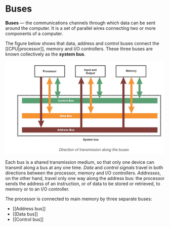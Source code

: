 # Buses
**Buses** — the communications channels through which data can be sent around
the computer. It is a set of parallel wires connecting two or more components
of a computer.

The figure below shows that data, address and control buses connect the
[[CPU|processor]], memory and I/O controllers. These three buses are known
collectively as the **system bus**.

![Buses](../Attachments/buses.jpg) 

Each bus is a shared transmission medium, so that only one device can transmit
along a bus at any one time. *Data* and *control signals* travel in both
directions between the processor, memory and I/O controllers. *Addresses*, on
the other hand, travel only one way along the address bus: the processor sends
the address of an instruction, or of data to be stored or retrieved, to memory
or to an I/O controller.

The processor is connected to main memory by three separate buses:
 - [[Address bus]] 
 - [[Data bus]] 
 - [[Control bus]] 
